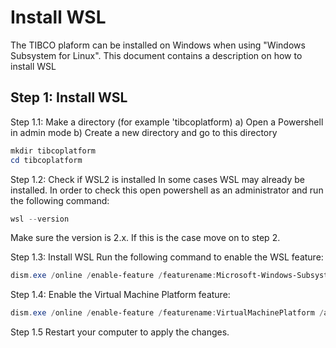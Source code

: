 # Install WSL

The TIBCO plaform can be installed on Windows when using "Windows Subsystem for Linux". This document contains a description on how to install WSL

## Step 1: Install WSL

Step 1.1: Make a directory (for example 'tibcoplatform)
a) Open a Powershell in admin mode
b) Create a new directory and go to this directory

```powershell
mkdir tibcoplatform
cd tibcoplatform
```


Step 1.2: Check if WSL2 is installed
In some cases WSL may already be installed. In order to check this open powershell as an administrator and run the following command:
```powershell
wsl --version
```

Make sure the version is 2.x.
If this is the case move on to step 2.


Step 1.3: Install WSL
Run the following command to enable the WSL feature:
```powershell
dism.exe /online /enable-feature /featurename:Microsoft-Windows-Subsystem-Linux /all /norestart
```

Step 1.4: Enable the Virtual Machine Platform feature:
```powershell
dism.exe /online /enable-feature /featurename:VirtualMachinePlatform /all /norestart
```

Step 1.5 Restart your computer to apply the changes.
